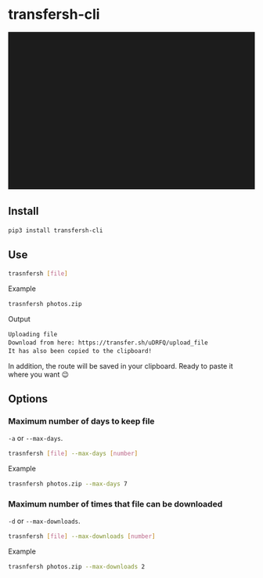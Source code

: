 # transfersh-cli

![Demo](media/demo.svg)

## Install

``` bash
pip3 install transfersh-cli
```

## Use

``` bash
trasnfersh [file]
```

Example

``` bash
trasnfersh photos.zip
```

Output

``` bash
Uploading file
Download from here: https://transfer.sh/uDRFQ/upload_file
It has also been copied to the clipboard!
```

In addition, the route will be saved in your clipboard. Ready to paste it where you want :wink:

## Options

### Maximum number of days to keep file

`-a` or `--max-days`.

``` bash
trasnfersh [file] --max-days [number]
```

Example

``` bash
trasnfersh photos.zip --max-days 7
```

### Maximum number of times that file can be downloaded

`-d` or `--max-downloads`.

``` bash
trasnfersh [file] --max-downloads [number]
```

Example

``` bash
trasnfersh photos.zip --max-downloads 2
```
